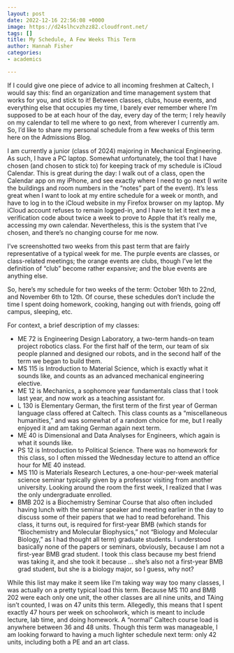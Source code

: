 ```yaml
---
layout: post
date: 2022-12-16 22:56:08 +0000
image: https://d24slhcvzhzz82.cloudfront.net/
tags: []
title: My Schedule, A Few Weeks This Term
author: Hannah Fisher
categories:
- academics

---
```

If I could give one piece of advice to all incoming freshmen at Caltech, I would say this: find an organization and time management system that works for you, and stick to it! Between classes, clubs, house events, and everything else that occupies my time, I barely ever remember where I’m supposed to be at each hour of the day, every day of the term; I rely heavily on my calendar to tell me where to go next, from wherever I currently am. So, I’d like to share my personal schedule from a few weeks of this term here on the Admissions Blog.

I am currently a junior (class of 2024) majoring in Mechanical Engineering. As such, I have a PC laptop. Somewhat unfortunately, the tool that I have chosen (and chosen to stick to) for keeping track of my schedule is iCloud Calendar. This is great during the day: I walk out of a class, open the Calendar app on my iPhone, and see exactly where I need to go next (I write the buildings and room numbers in the “notes” part of the event). It’s less great when I want to look at my entire schedule for a week or month, and have to log in to the iCloud website in my Firefox browser on my laptop. My iCloud account refuses to remain logged-in, and I have to let it text me a verification code about twice a week to prove to Apple that it’s really me, accessing my own calendar. Nevertheless, this is the system that I’ve chosen, and there’s no changing course for me now.

I’ve screenshotted two weeks from this past term that are fairly representative of a typical week for me. The purple events are classes, or class-related meetings; the orange events are clubs, though I’ve let the definition of “club” become rather expansive; and the blue events are anything else.

So, here’s my schedule for two weeks of the term: October 16th to 22nd, and November 6th to 12th. Of course, these schedules don’t include the time I spent doing homework, cooking, hanging out with friends, going off campus, sleeping, etc.

For context, a brief description of my classes:

* ME 72 is Engineering Design Laboratory, a two-term hands-on team project robotics class. For the first half of the term, our team of six people planned and designed our robots, and in the second half of the term we began to build them.
* MS 115 is Introduction to Material Science, which is exactly what it sounds like, and counts as an advanced mechanical engineering elective.
* ME 12 is Mechanics, a sophomore year fundamentals class that I took last year, and now work as a teaching assistant for.
* L 130 is Elementary German, the first term of the first year of German language class offered at Caltech. This class counts as a “miscellaneous humanities,” and was somewhat of a random choice for me, but I really enjoyed it and am taking German again next term.
* ME 40 is Dimensional and Data Analyses for Engineers, which again is what it sounds like.
* PS 12 is Introduction to Political Science. There was no homework for this class, so I often missed the Wednesday lecture to attend an office hour for ME 40 instead.
* MS 110 is Materials Research Lectures, a one-hour-per-week material science seminar typically given by a professor visiting from another university. Looking around the room the first week, I realized that I was the only undergraduate enrolled.
* BMB 202 is a Biochemistry Seminar Course that also often included having lunch with the seminar speaker and meeting earlier in the day to discuss some of their papers that we had to read beforehand. This class, it turns out, is required for first-year BMB (which stands for “Biochemistry and Molecular Biophysics,” not “Biology and Molecular Biology,” as I had thought all term) graduate students. I understood basically none of the papers or seminars, obviously, because I am not a first-year BMB grad student. I took this class because my best friend was taking it, and she took it because … she’s also not a first-year BMB grad student, but she is a biology major, so I guess, why not?

While this list may make it seem like I’m taking way way too many classes, I was actually on a pretty typical load this term. Because MS 110 and BMB 202 were each only one unit, the other classes are all nine units, and TAing isn’t counted, I was on 47 units this term. Allegedly, this means that I spent exactly 47 hours per week on schoolwork, which is meant to include lecture, lab time, and doing homework. A “normal” Caltech course load is anywhere between 36 and 48 units. Though this term was manageable, I am looking forward to having a much lighter schedule next term: only 42 units, including both a PE and an art class.